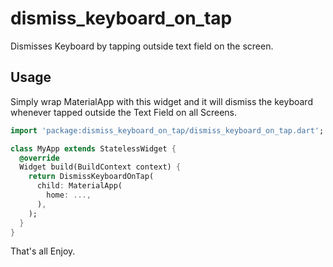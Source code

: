 # dismiss_keyboard_on_tap

Dismisses Keyboard by tapping outside text field on the screen.

## Usage
Simply wrap MaterialApp with this widget and it will dismiss the keyboard whenever tapped outside the Text Field on all Screens.


```dart
import 'package:dismiss_keyboard_on_tap/dismiss_keyboard_on_tap.dart';

class MyApp extends StatelessWidget {
  @override
  Widget build(BuildContext context) {
    return DismissKeyboardOnTap(
      child: MaterialApp(
        home: ...,
      ),
    );
  }
}
```

That's all Enjoy.
